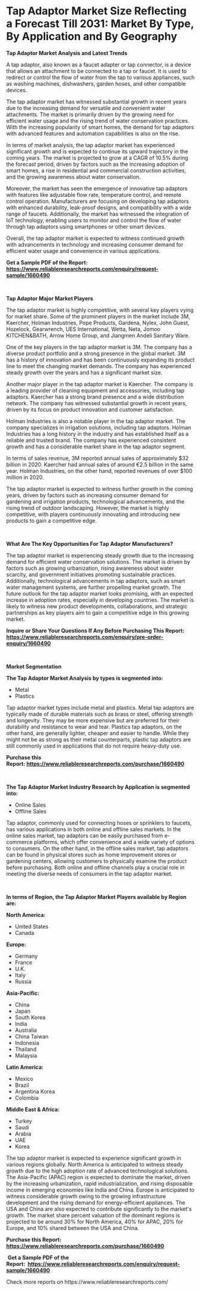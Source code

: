 <p><h1>Tap Adaptor Market Size Reflecting a Forecast Till 2031: Market By Type, By Application and By Geography</h1></p><p><strong>Tap Adaptor Market Analysis and Latest Trends</strong></p>
<p><p>A tap adaptor, also known as a faucet adapter or tap connector, is a device that allows an attachment to be connected to a tap or faucet. It is used to redirect or control the flow of water from the tap to various appliances, such as washing machines, dishwashers, garden hoses, and other compatible devices.</p><p>The tap adaptor market has witnessed substantial growth in recent years due to the increasing demand for versatile and convenient water attachments. The market is primarily driven by the growing need for efficient water usage and the rising trend of water conservation practices. With the increasing popularity of smart homes, the demand for tap adaptors with advanced features and automation capabilities is also on the rise.</p><p>In terms of market analysis, the tap adaptor market has experienced significant growth and is expected to continue its upward trajectory in the coming years. The market is projected to grow at a CAGR of 10.5% during the forecast period, driven by factors such as the increasing adoption of smart homes, a rise in residential and commercial construction activities, and the growing awareness about water conservation.</p><p>Moreover, the market has seen the emergence of innovative tap adaptors with features like adjustable flow rate, temperature control, and remote control operation. Manufacturers are focusing on developing tap adaptors with enhanced durability, leak-proof designs, and compatibility with a wide range of faucets. Additionally, the market has witnessed the integration of IoT technology, enabling users to monitor and control the flow of water through tap adaptors using smartphones or other smart devices.</p><p>Overall, the tap adaptor market is expected to witness continued growth with advancements in technology and increasing consumer demand for efficient water usage and convenience in various applications.</p></p>
<p><strong>Get a Sample PDF of the Report:&nbsp; <a href="https://www.reliableresearchreports.com/enquiry/request-sample/1660490">https://www.reliableresearchreports.com/enquiry/request-sample/1660490</a></strong></p>
<p>&nbsp;</p>
<p><strong>Tap Adaptor Major Market Players</strong></p>
<p><p>The tap adaptor market is highly competitive, with several key players vying for market share. Some of the prominent players in the market include 3M, Kaercher, Holman Industries, Pope Products, Gardena, Nylex, John Guest, Hozelock, Gearwrench, UES International, Wetta, Neta, Jomoo KITCHEN&BATH, Arrow Home Group, and Jiangmen Andeli Sanitary Ware.</p><p>One of the key players in the tap adaptor market is 3M. The company has a diverse product portfolio and a strong presence in the global market. 3M has a history of innovation and has been continuously expanding its product line to meet the changing market demands. The company has experienced steady growth over the years and has a significant market size.</p><p>Another major player in the tap adaptor market is Kaercher. The company is a leading provider of cleaning equipment and accessories, including tap adaptors. Kaercher has a strong brand presence and a wide distribution network. The company has witnessed substantial growth in recent years, driven by its focus on product innovation and customer satisfaction.</p><p>Holman Industries is also a notable player in the tap adaptor market. The company specializes in irrigation solutions, including tap adaptors. Holman Industries has a long history in the industry and has established itself as a reliable and trusted brand. The company has experienced consistent growth and has a considerable market share in the tap adaptor segment.</p><p>In terms of sales revenue, 3M reported annual sales of approximately $32 billion in 2020. Kaercher had annual sales of around €2.5 billion in the same year. Holman Industries, on the other hand, reported revenues of over $100 million in 2020.</p><p>The tap adaptor market is expected to witness further growth in the coming years, driven by factors such as increasing consumer demand for gardening and irrigation products, technological advancements, and the rising trend of outdoor landscaping. However, the market is highly competitive, with players continuously innovating and introducing new products to gain a competitive edge.</p></p>
<p>&nbsp;</p>
<p><strong>What Are The Key Opportunities For Tap Adaptor Manufacturers?</strong></p>
<p><p>The tap adaptor market is experiencing steady growth due to the increasing demand for efficient water conservation solutions. The market is driven by factors such as growing urbanization, rising awareness about water scarcity, and government initiatives promoting sustainable practices. Additionally, technological advancements in tap adaptors, such as smart water management systems, are further propelling market growth. The future outlook for the tap adaptor market looks promising, with an expected increase in adoption rates, especially in developing countries. The market is likely to witness new product developments, collaborations, and strategic partnerships as key players aim to gain a competitive edge in this growing market.</p></p>
<p><strong>Inquire or Share Your Questions If Any Before Purchasing This Report: <a href="https://www.reliableresearchreports.com/enquiry/pre-order-enquiry/1660490">https://www.reliableresearchreports.com/enquiry/pre-order-enquiry/1660490</a></strong></p>
<p>&nbsp;</p>
<p><strong>Market Segmentation</strong></p>
<p><strong>The Tap Adaptor Market Analysis by types is segmented into:</strong></p>
<p><ul><li>Metal</li><li>Plastics</li></ul></p>
<p><p>Tap adaptor market types include metal and plastics. Metal tap adaptors are typically made of durable materials such as brass or steel, offering strength and longevity. They may be more expensive but are preferred for their durability and resistance to wear and tear. Plastics tap adaptors, on the other hand, are generally lighter, cheaper and easier to handle. While they might not be as strong as their metal counterparts, plastic tap adaptors are still commonly used in applications that do not require heavy-duty use.</p></p>
<p><strong>Purchase this Report:&nbsp;<a href="https://www.reliableresearchreports.com/purchase/1660490">https://www.reliableresearchreports.com/purchase/1660490</a></strong></p>
<p>&nbsp;</p>
<p><strong>The Tap Adaptor Market Industry Research by Application is segmented into:</strong></p>
<p><ul><li>Online Sales</li><li>Offline Sales</li></ul></p>
<p><p>Tap adaptor, commonly used for connecting hoses or sprinklers to faucets, has various applications in both online and offline sales markets. In the online sales market, tap adaptors can be easily purchased from e-commerce platforms, which offer convenience and a wide variety of options to consumers. On the other hand, in the offline sales market, tap adaptors can be found in physical stores such as home improvement stores or gardening centers, allowing customers to physically examine the product before purchasing. Both online and offline channels play a crucial role in meeting the diverse needs of consumers in the tap adaptor market.</p></p>
<p>&nbsp;</p>
<p><strong>In terms of Region, the Tap Adaptor Market Players available by Region are:</strong></p>
<p>
    <p> <strong> North America: </strong>
        <ul>
            <li>United States</li>
            <li>Canada</li>
        </ul>
        </p> 
    <p> <strong> Europe: </strong>
        <ul>
            <li>Germany</li>
            <li>France</li>
            <li>U.K.</li>
            <li>Italy</li>
            <li>Russia</li>
        </ul>
        </p> 
    <p> <strong> Asia-Pacific: </strong>
        <ul>
            <li>China</li>
            <li>Japan</li>
            <li>South Korea</li>
            <li>India</li>
            <li>Australia</li>
            <li>China Taiwan</li>
            <li>Indonesia</li>
            <li>Thailand</li>
            <li>Malaysia</li>
        </ul>
        </p> 
    <p> <strong> Latin America: </strong>
        <ul>
            <li>Mexico</li>
            <li>Brazil</li>
            <li>Argentina Korea</li>
            <li>Colombia</li>
        </ul>
        </p> 
    <p> <strong> Middle East & Africa: </strong>
        <ul>
            <li>Turkey</li>
            <li>Saudi</li>
            <li>Arabia</li>
            <li>UAE</li>
            <li>Korea</li>
        </ul>
    </p>
    </p>
<p><p>The tap adaptor market is expected to experience significant growth in various regions globally. North America is anticipated to witness steady growth due to the high adoption rate of advanced technological solutions. The Asia-Pacific (APAC) region is expected to dominate the market, driven by the increasing urbanization, rapid industrialization, and rising disposable income in emerging economies like India and China. Europe is anticipated to witness considerable growth owing to the growing infrastructure development and the rising demand for energy-efficient appliances. The USA and China are also expected to contribute significantly to the market's growth. The market share percent valuation of the dominant regions is projected to be around 30% for North America, 40% for APAC, 20% for Europe, and 10% shared between the USA and China.</p></p>
<p><strong>Purchase this Report: <a href="https://www.reliableresearchreports.com/purchase/1660490">https://www.reliableresearchreports.com/purchase/1660490</a></strong></p>
<p>&nbsp;<strong>Get a Sample PDF of the Report:&nbsp;&nbsp;<a href="https://www.reliableresearchreports.com/enquiry/request-sample/1660490">https://www.reliableresearchreports.com/enquiry/request-sample/1660490</a></strong></p>
<p><strong></strong></p>
<p>Check more reports on https://www.reliableresearchreports.com/</p>
